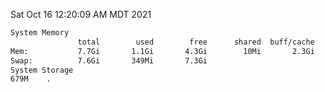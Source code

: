 Sat Oct 16 12:20:09 AM MDT 2021
```bash
System Memory
               total        used        free      shared  buff/cache   available
Mem:           7.7Gi       1.1Gi       4.3Gi        10Mi       2.3Gi       6.2Gi
Swap:          7.6Gi       349Mi       7.3Gi
System Storage
679M	.
```
